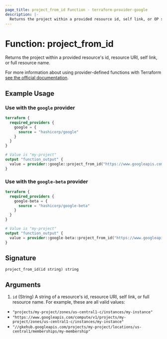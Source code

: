 ```yaml
---
page_title: project_from_id Function - terraform-provider-google
description: |-
  Returns the project within a provided resource id, self link, or OP style resource name.
---
```


# Function: project_from_id

Returns the project within a provided resource's id, resource URI, self link, or full resource name.

For more information about using provider-defined functions with Terraform [see the official documentation](https://developer.hashicorp.com/terraform/plugin/framework/functions/concepts).

## Example Usage

### Use with the `google` provider

```terraform
terraform {
  required_providers {
    google = {
      source = "hashicorp/google"
    }
  }
}

# Value is "my-project"
output "function_output" {
  value = provider::google::project_from_id("https://www.googleapis.com/compute/v1/projects/my-project/zones/us-central1-c/instances/my-instance")
}
```

### Use with the `google-beta` provider

```terraform
terraform {
  required_providers {
    google-beta = {
      source = "hashicorp/google-beta"
    }
  }
}

# Value is "my-project"
output "function_output" {
  value = provider::google-beta::project_from_id("https://www.googleapis.com/compute/v1/projects/my-project/zones/us-central1-c/instances/my-instance")
}
```

## Signature

```text
project_from_id(id string) string
```

## Arguments

1. `id` (String) A string of a resource's id, resource URI, self link, or full resource name. For example, these are all valid values:

* `"projects/my-project/zones/us-central1-c/instances/my-instance"`
* `"https://www.googleapis.com/compute/v1/projects/my-project/zones/us-central1-c/instances/my-instance"`
* `"//gkehub.googleapis.com/projects/my-project/locations/us-central1/memberships/my-membership"`
